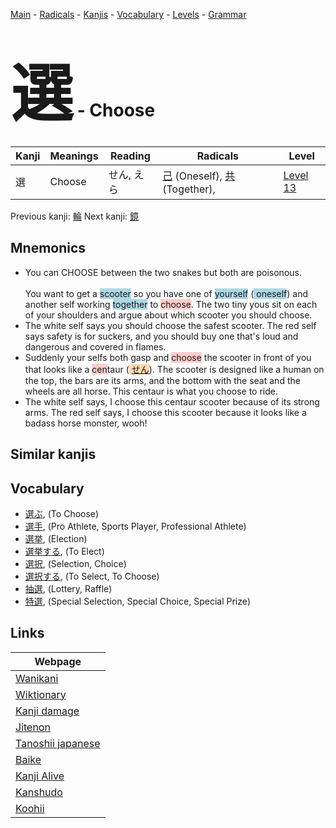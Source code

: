 <style> bigfont {font-size: 100px}</style>
[Main](../README.md) -
[Radicals](../radicals.md) -
[Kanjis](../kanjis.md) -
[Vocabulary](../vocabulary.md) -
[Levels](../levels.md) -
[Grammar](../grammar.md)
# <bigfont> 選</bigfont> - Choose 

| Kanji | Meanings | Reading | Radicals | Level |
| --- | --- | --- | --- | --- |
| 選 | Choose | せん, えら | [己](../radicals/己.md) (Oneself), [共](../radicals/共.md) (Together),  | [Level 13](../levels/wk_level13.md) |

Previous kanji: [輪](輪.md) Next kanji: [鏡](鏡.md) 

## Mnemonics
 * You can CHOOSE between the two snakes but both are poisonous.<br><br>You want to get a <span style="background-color:#ADD8E6"> scooter</span> so you have one of <span style="background-color:#ADD8E6"> yourself</span> (<span style="background-color:#ADD8E6"> oneself</span>) and another self working <span style="background-color:#ADD8E6"> together</span> to <span style="background-color:#ffcccb"> choose</span>. The two tiny yous sit on each of your shoulders and argue about which scooter you should choose.
* The white self says you should choose the safest scooter. The red self says safety is for suckers, and you should buy one that's loud and dangerous and covered in flames.
* Suddenly your selfs both gasp and <span style="background-color:#ffcccb"> choose</span> the scooter in front of you that looks like a <span style="background-color:#ffcccb"> cen</span>taur (<span style="background-color:#fed8b1"> [せん](https://jisho.org/search/せん)</span>). The scooter is designed like a human on the top, the bars are its arms, and the bottom with the seat and the wheels are all horse. This centaur is what you choose to ride.
* The white self says, I choose this centaur scooter because of its strong arms. The red self says, I choose this scooter because it looks like a badass horse monster, wooh!


## Similar kanjis
 


## Vocabulary
 * [選ぶ](../vocabulary/選.md), (To Choose)
* [選手](../vocabulary/選.md), (Pro Athlete, Sports Player, Professional Athlete)
* [選挙](../vocabulary/選.md), (Election)
* [選挙する](../vocabulary/選.md), (To Elect)
* [選択](../vocabulary/選.md), (Selection, Choice)
* [選択する](../vocabulary/選.md), (To Select, To Choose)
* [抽選](../vocabulary/選.md), (Lottery, Raffle)
* [特選](../vocabulary/選.md), (Special Selection, Special Choice, Special Prize)



## Links 

| Webpage |
| --- |
| [Wanikani          ](https://www.wanikani.com/kanji/選) |
| [Wiktionary        ](https://en.wiktionary.org/wiki/選) |
| [Kanji damage      ](http://www.kanjidamage.com/kanji/search?utf8=✓&q=選) |
| [Jitenon           ](https://jitenon.com/kanji/選) |
| [Tanoshii japanese ](https://www.tanoshiijapanese.com/dictionary/kanji.cfm?k=選) |
| [Baike             ](https://baike.baidu.com/item/選) |
| [Kanji Alive       ](https://app.kanjialive.com/選) |
| [Kanshudo          ](https://www.kanshudo.com/searchmn?q=選) |
| [Koohii            ](https://kanji.koohii.com/study/kanji/選) |
